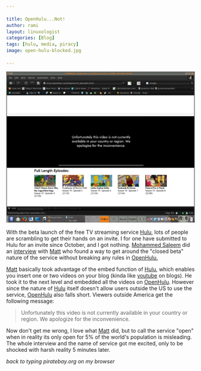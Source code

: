 ```yaml
---

title: OpenHulu...Not!
author: rami
layout: linuxologist 
categories: [Blog]
tags: [hulu, media, piracy]
image: open-hulu-blocked.jpg

---
```


![Open Hulu Blocked](/assets/images/content/blog/open-hulu-blocked.jpg)

With the beta launch of the free TV streaming service [Hulu](http://www.hulu.com "Hulu"), lots of people are scrambling to get their hands on an invite. I for one have submitted to Hulu for an invite since October, and I got nothing. [Mohammed Saleem](http://www.muhammadsaleem.com/ "Mohammed Saleem") did an [interview](http://www.last100.com/2007/12/10/openhulu-setting-hulus-videos-free/ "interview") with [Matt](http://www.minds1anda.com/ "Matt") who found a way to get around the "closed beta" nature of the service without breaking any rules in [OpenHulu.](http://www.openhulu.com "OpenHulu.")

[Matt](http://www.minds1anda.com/ "Matt") basically took advantage of the embed function of [Hulu](http://www.hulu.com "Hulu"), which enables you insert one or two videos on your blog (kinda like [youtube](http://www.youtube.com "youtube") on blogs). He took it to the next level and embedded all the videos on [OpenHulu](http://www.openhulu.com "OpenHulu"). However since the nature of [Hulu](http://www.hulu.com "Hulu") itself doesn't allow users outside the US to use the service, [OpenHulu](http://www.openhulu.com "OpenHulu") also falls short. Viewers outside America get the following message:

> Unfortunately this video is not currently available in your country or region. We apologize for the inconvenience.

Now don't get me wrong, I love what [Matt](http://www.minds1anda.com/ "Matt") did, but to call the service "open" when in reality its only open for 5% of the world's population is misleading. The whole interview and the name of service got me excited, only to be shocked with harsh reality 5 minutes later.

*back to typing piratebay.org on my browser*

